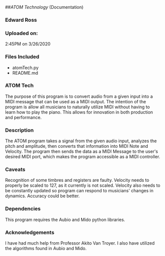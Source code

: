 ##*ATOM Technology* (Documentation)


### Edward Ross

### Uploaded on:
2:45PM on 3/26/2020

### Files Included
- atomTech.py
- README.md 


### ATOM Tech
The purpose of this program is to convert audio from a given input into a MIDI message that can be used as a MIDI output. The intention of the program is allow all musicians to naturally utilize MIDI without having to learn how to play the piano. This allows for innovation in both production and performance.

### Description
The ATOM program takes a signal from the given audio input, analyzes the pitch and amplitude, then converts that information into MIDI Note and Velocity. The program then sends the data as a MIDI Message to the user's desired MIDI port, which makes the program accessible as a MIDI controller.

### Caveats
Recognition of some timbres and registers are faulty. Velocity needs to properly be scaled to 127, as it currently is not scaled. Velocity also needs to be constantly updated so program can respond to musicians' changes in dynamics. Accuracy could be better.

### Dependencies
This program requires the Aubio and Mido python libraries. 
	
### Acknowledgements
I have had much help from Professor Akito Van Troyer. I also have utilized the algorithms found in Aubio and Mido.
